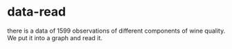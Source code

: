 # data-read
there is a data of 1599 observations of different components of wine quality. We put it into a graph and read it.

